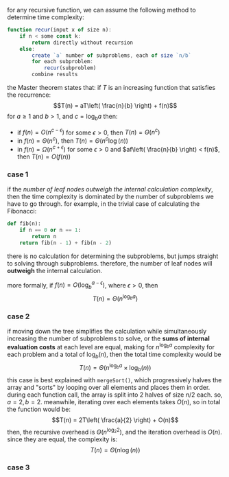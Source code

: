 for any recursive function, we can assume the following method to determine time complexity:

```js
function recur(input x of size n):
	if n < some const k:
		return directly without recursion
	else:
		create `a` number of subproblems, each of size `n/b`
		for each subproblem:
			recur(subproblem)
		combine results
```

the Master theorem states that: if $T$ is an increasing function that satisfies the recurrence:
 $$T(n) = aT\left( \frac{n}{b} \right) + f(n)$$
for $a \geq 1$ and $b > 1$, and $c = \log_{b}{a}$ then:
- if $f(n) = O(n^{c-\epsilon})$ for some $\epsilon > 0$, then $T(n) = \Theta(n^{c})$
- in $f(n)= \Theta(n^{c})$, then $T(n)=\Theta(n^{c}\log(n))$
- in $f(n) = \Omega(n^{c+\epsilon})$ for some $\epsilon > 0$ and $af\left( \frac{n}{b} \right) < f(n)$, then $T(n)=O(f(n))$

### case 1
if the *number of leaf nodes outweigh the internal calculation complexity*, then the time complexity is dominated by the number of subproblems we have to go through. for example, in the trivial case of calculating the Fibonacci:

```python
def fib(n):
	if n == 0 or n == 1:
		return n
	return fib(n - 1) + fib(n - 2)
```

there is no calculation for determining the subproblems, but jumps straight to solving through subproblems. therefore, the number of leaf nodes will **outweigh** the internal calculation. 

more formally, if $f(n) = O(\log_{b}^{a - \epsilon})$, where $\epsilon > 0$, then
$$T(n) = \Theta(n^{\log_{b}{a}})$$
### case 2
if moving down the tree simplifies the calculation while simultaneously increasing the number of subproblems to solve, or the **sums of internal evaluation costs** at each level are equal, making for $n^{\log_{b}{a}}$ complexity for each problem and a total of $\log_{b}(n)$, then the total time complexity would be
$$
T(n) = \Theta(n^{\log_{b}{a}} \times \log_{b}(n))
$$
this case is best explained with `mergeSort()`, which progressively halves the array and "sorts" by looping over all elements and places them in order. during each function call, the array is split into 2 halves of size $n/2$ each. so, $a = 2, b = 2$. meanwhile, iterating over each elements takes $O(n)$, so in total the function would be:
$$T(n) = 2T\left( \frac{a}{2} \right) + O(n)$$
then, the recursive overhead is $\Theta(n^{\log_{2}2})$, and the iteration overhead is $O(n)$. since they are equal, the complexity is:
$$T(n) = \Theta(n\log(n))$$
### case 3
